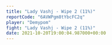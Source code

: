 ```yaml
---
title: "Lady Vashj - Wipe 2 (11%)"
reportCode: "6AVWPgm8tYbcFC2q"
player: "Demypom"
fight: "Lady Vashj - Wipe 2 (11%)"
date: 2021-10-20T19:00:04.987000+00:00
---
```

